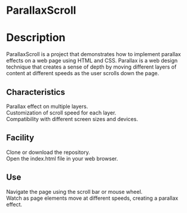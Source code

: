 # ParallaxScroll

# Description
ParallaxScroll is a project that demonstrates how to implement parallax effects on a web page using HTML and CSS. Parallax is a web design technique that creates a sense of depth by moving different layers of content at different speeds as the user scrolls down the page.

## Characteristics
Parallax effect on multiple layers.<br>
Customization of scroll speed for each layer.<br>
Compatibility with different screen sizes and devices.

## Facility
Clone or download the repository. <br>
Open the index.html file in your web browser.

## Use
Navigate the page using the scroll bar or mouse wheel.<br>
Watch as page elements move at different speeds, creating a parallax effect.
